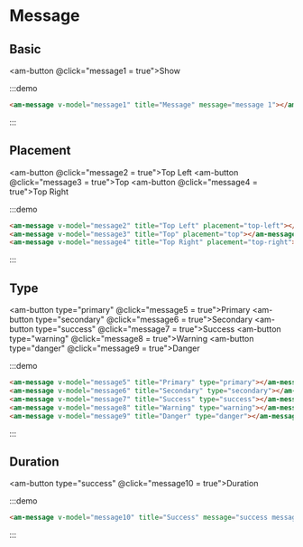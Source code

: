 # Message

## Basic

<am-button @click="message1 = true">Show</am-button>

:::demo
```html
<am-message v-model="message1" title="Message" message="message 1"></am-message>
```
:::

## Placement

<am-button @click="message2 = true">Top Left</am-button>
<am-button @click="message3 = true">Top</am-button>
<am-button @click="message4 = true">Top Right</am-button>

:::demo
```html
<am-message v-model="message2" title="Top Left" placement="top-left"></am-message>
<am-message v-model="message3" title="Top" placement="top"></am-message>
<am-message v-model="message4" title="Top Right" placement="top-right"></am-message>
```
:::

## Type

<am-button type="primary" @click="message5 = true">Primary</am-button>
<am-button type="secondary" @click="message6 = true">Secondary</am-button>
<am-button type="success" @click="message7 = true">Success</am-button>
<am-button type="warning" @click="message8 = true">Warning</am-button>
<am-button type="danger" @click="message9 = true">Danger</am-button>

:::demo
```html
<am-message v-model="message5" title="Primary" type="primary"></am-message>
<am-message v-model="message6" title="Secondary" type="secondary"></am-message>
<am-message v-model="message7" title="Success" type="success"></am-message>
<am-message v-model="message8" title="Warning" type="warning"></am-message>
<am-message v-model="message9" title="Danger" type="danger"></am-message>
```
:::

## Duration

<am-button type="success" @click="message10 = true">Duration</am-button>

:::demo
```html
<am-message v-model="message10" title="Success" message="success message" type="success" placement="top-right" :duration="2000"></am-message>
```
:::

<script>
import PageMixin from '@/mixins/page'

export default {
  mixins: [
    PageMixin,
  ],
  data () {
    return {
      message1: false,
      message2: false,
      message3: false,
      message4: false,
      message5: false,
      message6: false,
      message7: false,
      message8: false,
      message9: false,
      message10: false,
    }
  },
}
</script>
